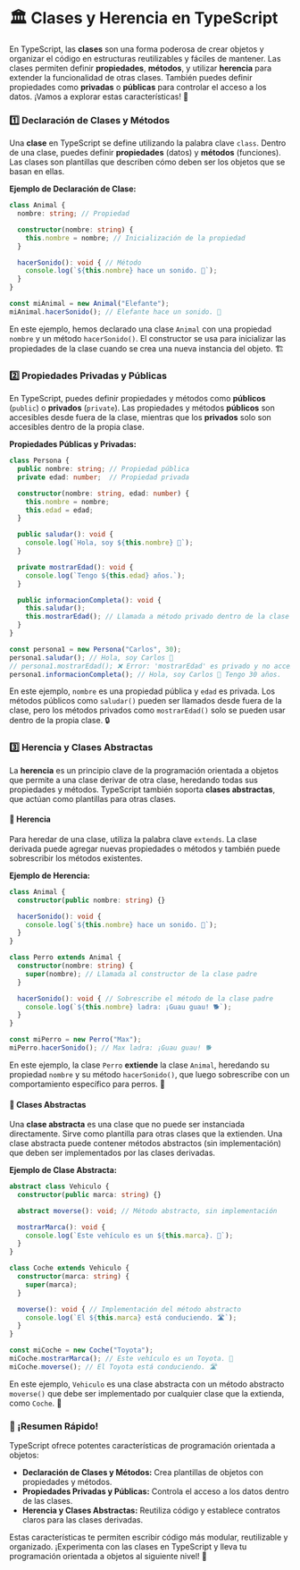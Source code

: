 # 🏛️ Clases y Herencia en TypeScript

En TypeScript, las **clases** son una forma poderosa de crear objetos y organizar el código en estructuras reutilizables y fáciles de mantener. Las clases permiten definir **propiedades**, **métodos**, y utilizar **herencia** para extender la funcionalidad de otras clases. También puedes definir propiedades como **privadas** o **públicas** para controlar el acceso a los datos. ¡Vamos a explorar estas características! 🚀

### 1️⃣ Declaración de Clases y Métodos

Una **clase** en TypeScript se define utilizando la palabra clave `class`. Dentro de una clase, puedes definir **propiedades** (datos) y **métodos** (funciones). Las clases son plantillas que describen cómo deben ser los objetos que se basan en ellas.

**Ejemplo de Declaración de Clase:**

```typescript
class Animal {
  nombre: string; // Propiedad

  constructor(nombre: string) {
    this.nombre = nombre; // Inicialización de la propiedad
  }

  hacerSonido(): void { // Método
    console.log(`${this.nombre} hace un sonido. 🐾`);
  }
}

const miAnimal = new Animal("Elefante");
miAnimal.hacerSonido(); // Elefante hace un sonido. 🐾
```

En este ejemplo, hemos declarado una clase `Animal` con una propiedad `nombre` y un método `hacerSonido()`. El constructor se usa para inicializar las propiedades de la clase cuando se crea una nueva instancia del objeto. 🏗️

### 2️⃣ Propiedades Privadas y Públicas

En TypeScript, puedes definir propiedades y métodos como **públicos** (`public`) o **privados** (`private`). Las propiedades y métodos **públicos** son accesibles desde fuera de la clase, mientras que los **privados** solo son accesibles dentro de la propia clase.

**Propiedades Públicas y Privadas:**

```typescript
class Persona {
  public nombre: string; // Propiedad pública
  private edad: number;  // Propiedad privada

  constructor(nombre: string, edad: number) {
    this.nombre = nombre;
    this.edad = edad;
  }

  public saludar(): void {
    console.log(`Hola, soy ${this.nombre} 👋`);
  }

  private mostrarEdad(): void {
    console.log(`Tengo ${this.edad} años.`);
  }

  public informacionCompleta(): void {
    this.saludar();
    this.mostrarEdad(); // Llamada a método privado dentro de la clase
  }
}

const persona1 = new Persona("Carlos", 30);
persona1.saludar(); // Hola, soy Carlos 👋
// persona1.mostrarEdad(); ❌ Error: 'mostrarEdad' es privado y no accesible fuera de la clase
persona1.informacionCompleta(); // Hola, soy Carlos 👋 Tengo 30 años.
```

En este ejemplo, `nombre` es una propiedad pública y `edad` es privada. Los métodos públicos como `saludar()` pueden ser llamados desde fuera de la clase, pero los métodos privados como `mostrarEdad()` solo se pueden usar dentro de la propia clase. 🔒

### 3️⃣ Herencia y Clases Abstractas

La **herencia** es un principio clave de la programación orientada a objetos que permite a una clase derivar de otra clase, heredando todas sus propiedades y métodos. TypeScript también soporta **clases abstractas**, que actúan como plantillas para otras clases.

#### 🔹 Herencia

Para heredar de una clase, utiliza la palabra clave `extends`. La clase derivada puede agregar nuevas propiedades o métodos y también puede sobrescribir los métodos existentes.

**Ejemplo de Herencia:**

```typescript
class Animal {
  constructor(public nombre: string) {}

  hacerSonido(): void {
    console.log(`${this.nombre} hace un sonido. 🐾`);
  }
}

class Perro extends Animal {
  constructor(nombre: string) {
    super(nombre); // Llamada al constructor de la clase padre
  }

  hacerSonido(): void { // Sobrescribe el método de la clase padre
    console.log(`${this.nombre} ladra: ¡Guau guau! 🐕`);
  }
}

const miPerro = new Perro("Max");
miPerro.hacerSonido(); // Max ladra: ¡Guau guau! 🐕
```

En este ejemplo, la clase `Perro` **extiende** la clase `Animal`, heredando su propiedad `nombre` y su método `hacerSonido()`, que luego sobrescribe con un comportamiento específico para perros. 🐶

#### 🔹 Clases Abstractas

Una **clase abstracta** es una clase que no puede ser instanciada directamente. Sirve como plantilla para otras clases que la extienden. Una clase abstracta puede contener métodos abstractos (sin implementación) que deben ser implementados por las clases derivadas.

**Ejemplo de Clase Abstracta:**

```typescript
abstract class Vehiculo {
  constructor(public marca: string) {}

  abstract moverse(): void; // Método abstracto, sin implementación

  mostrarMarca(): void {
    console.log(`Este vehículo es un ${this.marca}. 🚗`);
  }
}

class Coche extends Vehiculo {
  constructor(marca: string) {
    super(marca);
  }

  moverse(): void { // Implementación del método abstracto
    console.log(`El ${this.marca} está conduciendo. 🛣️`);
  }
}

const miCoche = new Coche("Toyota");
miCoche.mostrarMarca(); // Este vehículo es un Toyota. 🚗
miCoche.moverse(); // El Toyota está conduciendo. 🛣️
```

En este ejemplo, `Vehiculo` es una clase abstracta con un método abstracto `moverse()` que debe ser implementado por cualquier clase que la extienda, como `Coche`. 🚙

### 🌟 ¡Resumen Rápido!

TypeScript ofrece potentes características de programación orientada a objetos:

- **Declaración de Clases y Métodos:** Crea plantillas de objetos con propiedades y métodos.
- **Propiedades Privadas y Públicas:** Controla el acceso a los datos dentro de las clases.
- **Herencia y Clases Abstractas:** Reutiliza código y establece contratos claros para las clases derivadas.

Estas características te permiten escribir código más modular, reutilizable y organizado. ¡Experimenta con las clases en TypeScript y lleva tu programación orientada a objetos al siguiente nivel! 💪
